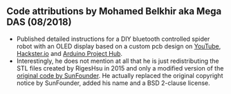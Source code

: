 ## Code attributions by Mohamed Belkhir aka Mega DAS (08/2018)

- Published detailed instructions for a DIY bluetooth controlled spider robot with an OLED display
  based on a custom pcb design on [YouTube](https://www.youtube.com/watch?v=fvUhFBq7Z4g), 
  [Hackster.io](https://www.hackster.io/mega-das/arduino-spider-robot-quadruped-57b832) and
  [Arduino Project Hub](https://create.arduino.cc/projecthub/mega-das/arduino-spider-robot-quadruped-57b832).
- Interestingly, he does not mention at all that he is just redistributing the STL files 
  created by RigesHsu in 2015 and only a modified version of the [original code by SunFounder](https://github.com/sunfounder/SunFounder_Crawling_Quadruped_Robot_Kit_for_Arduino). 
  He actually replaced the original copyright notice by SunFounder, added his name and 
  a BSD 2-clause license.
